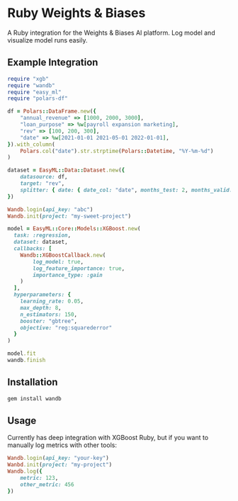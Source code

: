 # Ruby Weights & Biases

A Ruby integration for the Weights & Biases AI platform. Log model and visualize model runs easily.

## Example Integration

```ruby
require "xgb"
require "wandb"
require "easy_ml"
require "polars-df"

df = Polars::DataFrame.new({
    "annual_revenue" => [1000, 2000, 3000],
    "loan_purpose" => %w[payroll expansion marketing],
    "rev" => [100, 200, 300],
    "date" => %w[2021-01-01 2021-05-01 2022-01-01],
}).with_column(
    Polars.col("date").str.strptime(Polars::Datetime, "%Y-%m-%d")
)

dataset = EasyML::Data::Dataset.new({
    datasource: df,
    target: "rev",
    splitter: { date: { date_col: "date", months_test: 2, months_valid: 2 } }
})

Wandb.login(api_key: "abc")
Wandb.init(project: "my-sweet-project")

model = EasyML::Core::Models::XGBoost.new(
  task: :regression,
  dataset: dataset,
  callbacks: [
    Wandb::XGBoostCallback.new(
        log_model: true,
        log_feature_importance: true,
        importance_type: :gain
    )
  ],
  hyperparameters: {
    learning_rate: 0.05,
    max_depth: 8,
    n_estimators: 150,
    booster: "gbtree",
    objective: "reg:squarederror"
  }
)

model.fit
wandb.finish
```

## Installation

```bash
gem install wandb
```

## Usage

Currently has deep integration with XGBoost Ruby, but if you want to manually log metrics with other tools:

```ruby
Wandb.login(api_key: "your-key")
Wanbd.init(project: "my-project")
Wandb.log({
    metric: 123,
    other_metric: 456
})
```
